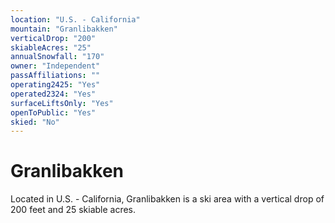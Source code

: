 ```yaml
---
location: "U.S. - California"
mountain: "Granlibakken"
verticalDrop: "200"
skiableAcres: "25"
annualSnowfall: "170"
owner: "Independent"
passAffiliations: ""
operating2425: "Yes"
operated2324: "Yes"
surfaceLiftsOnly: "Yes"
openToPublic: "Yes"
skied: "No"
---
```


# Granlibakken

Located in U.S. - California, Granlibakken is a ski area with a vertical drop of 200 feet and 25 skiable acres.